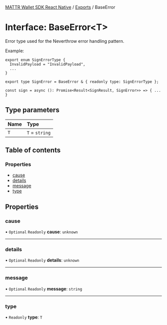 [MATTR Wallet SDK React Native](../README.md) / [Exports](../modules.md) / BaseError

# Interface: BaseError<T\>

Error type used for the Neverthrow error handling pattern.

Example:
```
export enum SignErrorType {
  InvalidPayload = "InvalidPayload",
  ...
}

export type SignError = BaseError & { readonly type: SignErrorType };

const sign = async (): Promise<Result<SignResult, SignError>> => { ... }
```

## Type parameters

| Name | Type |
| :------ | :------ |
| `T` | `T` = `string` |

## Table of contents

### Properties

- [cause](baseerror.md#cause)
- [details](baseerror.md#details)
- [message](baseerror.md#message)
- [type](baseerror.md#type)

## Properties

### cause

• `Optional` `Readonly` **cause**: `unknown`

___

### details

• `Optional` `Readonly` **details**: `unknown`

___

### message

• `Optional` `Readonly` **message**: `string`

___

### type

• `Readonly` **type**: `T`
